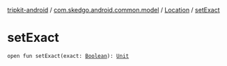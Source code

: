 [tripkit-android](../../index.md) / [com.skedgo.android.common.model](../index.md) / [Location](index.md) / [setExact](./set-exact.md)

# setExact

`open fun setExact(exact: `[`Boolean`](https://kotlinlang.org/api/latest/jvm/stdlib/kotlin/-boolean/index.html)`): `[`Unit`](https://kotlinlang.org/api/latest/jvm/stdlib/kotlin/-unit/index.html)